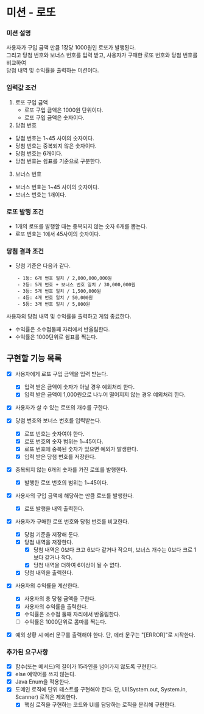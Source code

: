 # 미션 - 로또
### 미션 설명
사용자가 구입 금액 만큼 1장당 1000원인 로또가 발행된다.  
그리고 당첨 번호와 보너스 번호를 입력 받고, 사용자가 구매한 로또 번호와 당첨 번호를 비교하여  
당첨 내역 및 수익률을 출력하는 미션이다.

### 입력값 조건
1. 로또 구입 금액
   - 로또 구입 금액은 1000원 단위이다.
   - 로또 구입 금액은 숫자이다.
2. 당첨 번호
  - 당첨 번호는 1~45 사이의 숫자이다.
  - 당첨 번호는 중복되지 않은 숫자이다.
  - 당첨 번호는 6개이다.
  - 당첨 번호는 쉼표를 기준으로 구분한다.
3. 보너스 번호
  - 보너스 번호는 1~45 사이의 숫자이다.
  - 보너스 번호는 1개이다.

### 로또 발행 조건
- 1개의 로또를 발행할 때는 중복되지 않는 숫자 6개를 뽑는다.
- 로또 번호는 1에서 45사이의 숫자이다.

### 당첨 결과 조건
- 당첨 기준은 다음과 같다.
```
    - 1등: 6개 번호 일치 / 2,000,000,000원
    - 2등: 5개 번호 + 보너스 번호 일치 / 30,000,000원
    - 3등: 5개 번호 일치 / 1,500,000원
    - 4등: 4개 번호 일치 / 50,000원
    - 5등: 3개 번호 일치 / 5,000원
```
사용자의 당첨 내역 및 수익률을 출력하고 게임 종료한다.
- 수익률은 소수점둘째 자리에서 반올림한다.
- 수익률은 1000단위로 쉼표를 찍는다.

## 구현할 기능 목록
- [x] 사용자에게 로또 구입 금액을 입력 받는다.
  - [x] 입력 받은 금액이 숫자가 아닐 경우 예외처리 한다.
  - [x] 입력 받은 금액이 1,000원으로 나누어 떨어지지 않는 경우 예외처리 한다.
- [x] 사용자가 살 수 있는 로또의 개수를 구한다.
- [x] 당첨 번호와 보너스 번호를 입력받는다.
    - [x] 로또 번호는 숫자여야 한다.
    - [x] 로또 번호의 숫자 범위는 1~45이다.
    - [x] 로또 번호에 중복된 숫자가 있으면 예외가 발생한다.
    - [x] 입력 받은 당첨 번호를 저장한다.
- [x] 중복되지 않는 6개의 숫자를 가진 로또를 발행한다.
  - [x] 발행한 로또 번호의 범위는 1~45이다.
- [x] 사용자의 구입 금액에 해당하는 만큼 로또를 발행한다.
  - [x] 로또 발행을 내역 출력한다.
- [x] 사용자가 구매한 로또 번호와 당첨 번호를 비교한다.
  - [x] 당첨 기준을 저장해 둔다.
  - [x] 당첨 내역을 저장한다. 
    - [x] 당첨 내역은 0보다 크고 6보다 같거나 작으며, 보너스 개수는 0보다 크로 1보다 같거나 작다.
    - [x] 당첨 내역을 더하여 6이상이 될 수 없다.
  - [x] 당첨 내역을 출력한다.
- [x] 사용자의 수익률을 계산한다.
  - [x] 사용자의 총 당첨 금액을 구한다.
  - [x] 사용자의 수익률을 출력한다.
  - [x] 수익률은 소수점 둘째 자리에서 반올림한다.
  - [ ] 수익률은 1000단위로 콤마를 찍는다.
- [x] 예외 상황 시 에러 문구를 출력해야 한다. 단, 에러 문구는 "[ERROR]"로 시작한다.


### 추가된 요구사항
- [x] 함수(또는 메서드)의 길이가 15라인을 넘어가지 않도록 구현한다.
- [x] else 예약어를 쓰지 않는다.
- [x] Java Enum을 적용한다.
- [x] 도메인 로직에 단위 테스트를 구현해야 한다. 단, UI(System.out, System.in, Scanner) 로직은 제외한다.
  - [x] 핵심 로직을 구현하는 코드와 UI를 담당하는 로직을 분리해 구현한다.
